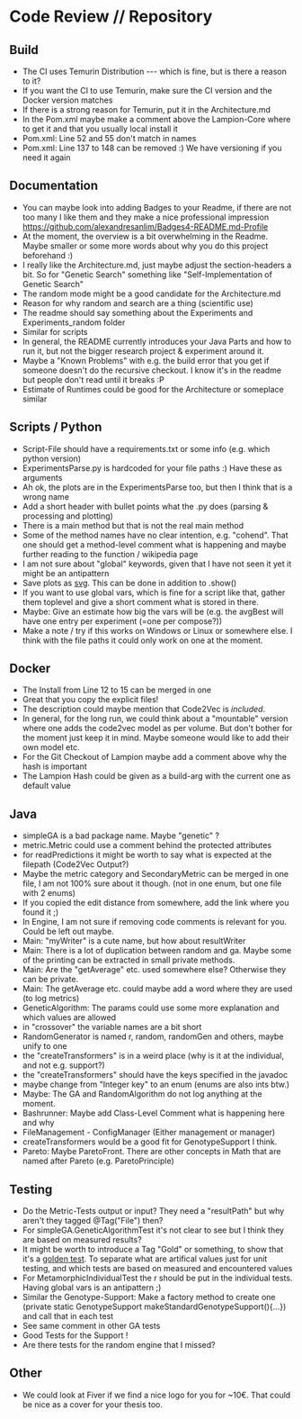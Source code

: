 # Code Review // Repository 

## Build 

- The CI uses Temurin Distribution --- which is fine, but is there a reason to it?
- If you want the CI to use Temurin, make sure the CI version and the Docker version matches
- If there is a strong reason for Temurin, put it in the Architecture.md 
- In the Pom.xml maybe make a comment above the Lampion-Core where to get it and that you usually local install it
- Pom.xml: Line 52 and 55 don't match in names
- Pom.xml: Line 137 to 148 can be removed :) We have versioning if you need it again

## Documentation 

- You can maybe look into adding Badges to your Readme, if there are not too many I like them and they make a nice professional impression https://github.com/alexandresanlim/Badges4-README.md-Profile
- At the moment, the overview is a bit overwhelming in the Readme. Maybe smaller or some more words about why you do this project beforehand :) 
- I really like the Architecture.md, just maybe adjust the section-headers a bit. So for "Genetic Search" something like "Self-Implementation of Genetic Search" 
- The random mode might be a good candidate for the Architecture.md 
- Reason for why random and search are a thing (scientific use)
- The readme should say something about the Experiments and Experiments_random folder
- Similar for scripts 
- In general, the README currently introduces your Java Parts and how to run it, but not the bigger research project & experiment around it. 
- Maybe a "Known Problems" with e.g. the build error that you get if someone doesn't do the recursive checkout. I know it's in the readme but people don't read until it breaks :P 
- Estimate of Runtimes could be good for the Architecture or someplace similar

## Scripts / Python 

- Script-File should have a requirements.txt or some info (e.g. which python version)
- ExperimentsParse.py is hardcoded for your file paths :) Have these as arguments 
- Ah ok, the plots are in the ExperimentsParse too, but then I think that is a wrong name 
- Add a short header with bullet points what the .py does (parsing & processing and plotting)
- There is a main method but that is not the real main method 
- Some of the method names have no clear intention, e.g. "cohend". That one should get a method-level comment what is happening and maybe further reading to the function / wikipedia page
- I am not sure about "global" keywords, given that I have not seen it yet it might be an antipattern
- Save plots as [svg](https://stackoverflow.com/questions/24525111/how-can-i-get-the-output-of-a-matplotlib-plot-as-an-svg). This can be done in addition to .show()
- If you want to use global vars, which is fine for a script like that, gather them toplevel and give a short comment what is stored in there. 
- Maybe: Give an estimate how big the vars will be (e.g. the avgBest will have one entry per experiment (=one per compose?))
- Make a note / try if this works on Windows or Linux or somewhere else. I think with the file paths it could only work on one at the moment.

## Docker 

- The Install from Line 12 to 15 can be merged in one 
- Great that you copy the explicit files!
- The description could maybe mention that Code2Vec is *included*. 
- In general, for the long run, we could think about a "mountable" version where one adds the code2vec model as per volume. But don't bother for the moment just keep it in mind. Maybe someone would like to add their own model etc. 
- For the Git Checkout of Lampion maybe add a comment above why the hash is important 
- The Lampion Hash could be given as a build-arg with the current one as default value

## Java

- simpleGA is a bad package name. Maybe "genetic" ?
- metric.Metric could use a comment behind the protected attributes
- for readPredictions it might be worth to say what is expected at the filepath (Code2Vec Output?)
- Maybe the metric category and SecondaryMetric can be merged in one file, I am not 100% sure about it though. (not in one enum, but one file with 2 enums)
- If you copied the edit distance from somewhere, add the link where you found it ;) 
- In Engine, I am not sure if removing code comments is relevant for you. Could be left out maybe.
- Main: "myWriter" is a cute name, but how about resultWriter
- Main: There is a lot of duplication between random and ga. Maybe some of the printing can be extracted in small private methods.
- Main: Are the "getAverage" etc. used somewhere else? Otherwise they can be private.
- Main: The getAverage etc. could maybe add a word where they are used (to log metrics)
- GeneticAlgorithm: The params could use some more explanation and which values are allowed 
- in "crossover" the variable names are a bit short
- RandomGenerator is named r, random, randomGen and others, maybe unify to one 
- the "createTransformers" is in a weird place (why is it at the individual, and not e.g. support?)
- the "createTransformers" should have the keys specified in the javadoc
- maybe change from "Integer key" to an enum (enums are also ints btw.)
- Maybe: The GA and RandomAlgorithm do not log anything at the moment. 
- Bashrunner: Maybe add Class-Level Comment what is happening here and why 
- FileManagement - ConfigManager (Either management or manager)
- createTransformers would be a good fit for GenotypeSupport I think. 
- Pareto: Maybe ParetoFront. There are other concepts in Math that are named after Pareto (e.g. ParetoPrinciple)

## Testing 

- Do the Metric-Tests output or input? They need a "resultPath" but why aren't they tagged @Tag("File") then?
- For simpleGA.GeneticAlgorithmTest it's not clear to see but I think they are based on measured results?
- It might be worth to introduce a Tag "Gold" or something, to show that it's a [golden test](https://ro-che.info/articles/2017-12-04-golden-tests). To separate what are artifical values just for unit testing, and which tests are based on measured and encountered values
- For MetamorphicIndividualTest the r should be put in the individual tests. Having global vars is an antipattern ;) 
- Similar the Genotype-Support: Make a factory method to create one (private static GenotypeSupport makeStandardGenotypeSupport(){...}) and call that in each test
- See same comment in other GA tests
- Good Tests for the Support !
- Are there tests for the random engine that I missed? 

## Other

- We could look at Fiver if we find a nice logo for you for ~10€. That could be nice as a cover for your thesis too. 